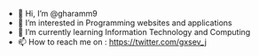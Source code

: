 - 👋 Hi, I’m @gharamm9
- 👀 I’m interested in Programming websites and applications
- 🌱 I’m currently learning Information Technology and Computing
- 📫 How to reach me on : https://twitter.com/gxsev_j

<!---
gharamm9/gharamm9 is a ✨ special ✨ repository because its `README.md` (this file) appears on your GitHub profile.
You can click the Preview link to take a look at your changes.
--->
